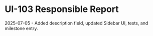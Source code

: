 # UI-103 Responsible Report

2025-07-05 - Added description field, updated Sidebar UI, tests, and milestone entry.
